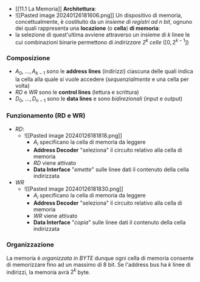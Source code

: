- [[11.1 La Memoria]]
**Architettura**:
- ![[Pasted image 20240126181606.png]]
Un dispositivo di memoria, concettualmente, è costituito da un *insieme di registri ad $n$ bit*, ognuno dei quali rappresenta una **locazione** (o **cella**) **di memoria**:
- la selezione di quest'ultima avviene attraverso un insieme di $k$ linee le cui combinazioni binarie permettono di *indirizzare $2^k$ celle* ($[0, 2^{k-1}]$)
### Composizione
- $A_0,$ ...$,A_{k-1}$ sono le **address lines** (indirizzi) ciascuna delle quali indica la cella alla quale si vuole accedere (*sequenzialmente* e una cella per volta)
- $RD$ e $WR$ sono le **control lines** (lettura e scrittura)
- $D_0,$ ...$,D_{n-1}$ sono le **data lines** e sono *bidirezionali* (input e output)
### Funzionamento (RD e WR)
- $RD$:
	- ![[Pasted image 20240126181818.png]]
		- $A_i$ specificano la cella di memoria da leggere
		- **Address Decoder** "seleziona" il circuito relativo alla cella di memoria
		- $RD$ viene attivato
		- **Data Interface** "*emette*" sulle linee dati il contenuto della cella indirizzata
- $WR$
	- ![[Pasted image 20240126181830.png]]
		- $A_i$ specificano la cella di memoria da leggere
		- **Address Decoder** "seleziona" il circuito relativo alla cella di memoria
		- $WR$ viene attivato
		- **Data Interface** "*copia*" sulle linee dati il contenuto della cella indirizzata
### Organizzazione
La memoria è *organizzata in BYTE* dunque ogni cella di memoria consente di memorizzare fino ad un massimo di 8 bit. 
Se l'address bus ha $k$ linee di indirizzi, la memoria avrà $2^k$ byte.